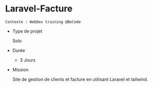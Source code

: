 # Laravel-Facture

    Contexte : WebDev training @BeCode

* Type de projet

    Solo

* Durée  

    * 3 Jours

* Mission  

    Site de gestion de clients et facture en utilisant Laravel et tailwind.

